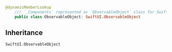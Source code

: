 
``` swift
@dynamicMemberLookup
    /// `_Components` represented as `ObservableObject` class for SwiftUI requirements.
    public class ObservableObject: SwiftUI.ObservableObject 
```

## Inheritance

`SwiftUI.ObservableObject`
